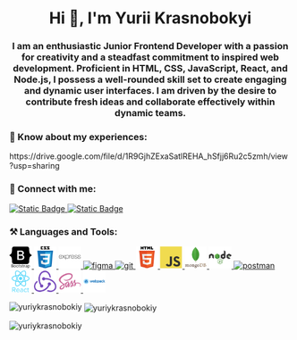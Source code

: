 <h1 align="center">Hi 👋, I'm Yurii Krasnobokyi</h1>
<h3 align="center">I am an enthusiastic Junior Frontend Developer with a passion for creativity and a steadfast commitment to inspired web development. Proficient in HTML, CSS, JavaScript, React, and Node.js, I possess a well-rounded skill set to create engaging and dynamic user interfaces. I am driven by the desire to contribute fresh ideas and collaborate effectively within dynamic teams.</h3>

<h3>📄 Know about my experiences:</h3> 
https://drive.google.com/file/d/1R9GjhZExaSatlREHA_hSfjj6Ru2c5zmh/view?usp=sharing

<h3 align="left">📧 Connect with me:</h3>
<p align="left">
  
<a href="mailto:krasnobokiy.yuriy@gmail.com">
  <img alt="Static Badge" src="https://img.shields.io/badge/Gmail-white?style=for-the-badge&logo=Gmail&link=krasnobokiy.yuriy%40gmail.com">
</a>

<a href="https://www.linkedin.com/in/yurii-krasnobokyi/">
  <img alt="Static Badge" src="https://img.shields.io/badge/LinkedIn-blue?style=for-the-badge&logo=Linkedin&link=https%3A%2F%2Fwww.linkedin.com%2Fin%2Fyurii-krasnobokyi%2F">
</a>

<h3 align="left">⚒ Languages and Tools:</h3>
<p align="left"> <a href="https://getbootstrap.com" target="_blank" rel="noreferrer"> <img src="https://raw.githubusercontent.com/devicons/devicon/master/icons/bootstrap/bootstrap-plain-wordmark.svg" alt="bootstrap" width="40" height="40"/> </a> <a href="https://www.w3schools.com/css/" target="_blank" rel="noreferrer"> <img src="https://raw.githubusercontent.com/devicons/devicon/master/icons/css3/css3-original-wordmark.svg" alt="css3" width="40" height="40"/> </a> <a href="https://expressjs.com" target="_blank" rel="noreferrer"> <img src="https://raw.githubusercontent.com/devicons/devicon/master/icons/express/express-original-wordmark.svg" alt="express" width="40" height="40"/> </a> <a href="https://www.figma.com/" target="_blank" rel="noreferrer"> <img src="https://www.vectorlogo.zone/logos/figma/figma-icon.svg" alt="figma" width="40" height="40"/> </a> <a href="https://git-scm.com/" target="_blank" rel="noreferrer"> <img src="https://www.vectorlogo.zone/logos/git-scm/git-scm-icon.svg" alt="git" width="40" height="40"/> </a> <a href="https://www.w3.org/html/" target="_blank" rel="noreferrer"> <img src="https://raw.githubusercontent.com/devicons/devicon/master/icons/html5/html5-original-wordmark.svg" alt="html5" width="40" height="40"/> </a> <a href="https://developer.mozilla.org/en-US/docs/Web/JavaScript" target="_blank" rel="noreferrer"> <img src="https://raw.githubusercontent.com/devicons/devicon/master/icons/javascript/javascript-original.svg" alt="javascript" width="40" height="40"/> </a> <a href="https://www.mongodb.com/" target="_blank" rel="noreferrer"> <img src="https://raw.githubusercontent.com/devicons/devicon/master/icons/mongodb/mongodb-original-wordmark.svg" alt="mongodb" width="40" height="40"/> </a> <a href="https://nodejs.org" target="_blank" rel="noreferrer"> <img src="https://raw.githubusercontent.com/devicons/devicon/master/icons/nodejs/nodejs-original-wordmark.svg" alt="nodejs" width="40" height="40"/> </a> <a href="https://postman.com" target="_blank" rel="noreferrer"> <img src="https://www.vectorlogo.zone/logos/getpostman/getpostman-icon.svg" alt="postman" width="40" height="40"/> </a> <a href="https://reactjs.org/" target="_blank" rel="noreferrer"> <img src="https://raw.githubusercontent.com/devicons/devicon/master/icons/react/react-original-wordmark.svg" alt="react" width="40" height="40"/> </a> <a href="https://redux.js.org" target="_blank" rel="noreferrer"> <img src="https://raw.githubusercontent.com/devicons/devicon/master/icons/redux/redux-original.svg" alt="redux" width="40" height="40"/> </a> <a href="https://sass-lang.com" target="_blank" rel="noreferrer"> <img src="https://raw.githubusercontent.com/devicons/devicon/master/icons/sass/sass-original.svg" alt="sass" width="40" height="40"/> </a> <a href="https://webpack.js.org" target="_blank" rel="noreferrer"> <img src="https://raw.githubusercontent.com/devicons/devicon/d00d0969292a6569d45b06d3f350f463a0107b0d/icons/webpack/webpack-original-wordmark.svg" alt="webpack" width="40" height="40"/> </a> </p>

<p><img align="left" src="https://github-readme-stats.vercel.app/api/top-langs?username=yuriykrasnobokiy&show_icons=true&locale=en&layout=compact" alt="yuriykrasnobokiy" /></p>

<p>&nbsp;<img align="center" src="https://github-readme-stats.vercel.app/api?username=yuriykrasnobokiy&show_icons=true&locale=en" alt="yuriykrasnobokiy" /></p>

<p><img align="center" src="https://github-readme-streak-stats.herokuapp.com/?user=yuriykrasnobokiy&" alt="yuriykrasnobokiy" /></p>
